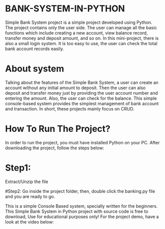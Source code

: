 # BANK-SYSTEM-IN-PYTHON
Simple Bank System project is a simple project developed using Python. The project contains only the user side. The user can manage all the basic functions which include creating a new account, view balance record, transfer money and deposit amount, and so on.  In this mini-project, there is also a small login system. It is too easy to use, the user can check the total bank account records easily.

# About system
Talking about the features of the Simple Bank System, a user can create an account without any initial amount to deposit. Then the user can also deposit and transfer money just by providing the user account number and entering the amount. Also, the user can check for the balance. This simple console-based system provides the simplest management of bank account and transaction. In short, these projects mainly focus on CRUD.

# How To Run The Project?
In order to run the project, you must have installed Python on your PC. After downloading the project, follow the steps below:

# Step1: 
Extract/Unzip the file

#Step2: 
Go inside the project folder, then, double click the banking.py file and you are ready to go.

This is a simple Console Based system, specially written for the beginners. This Simple Bank System in Python project with source code is free to download, Use for educational purposes only! For the project demo, have a look at the video below:
